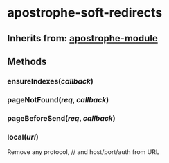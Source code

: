 # apostrophe-soft-redirects
## Inherits from: [apostrophe-module](./apostrophe-module/README.md)

## Methods
### ensureIndexes(*callback*)

### pageNotFound(*req*, *callback*)

### pageBeforeSend(*req*, *callback*)

### local(*url*)
Remove any protocol, // and host/port/auth from URL
